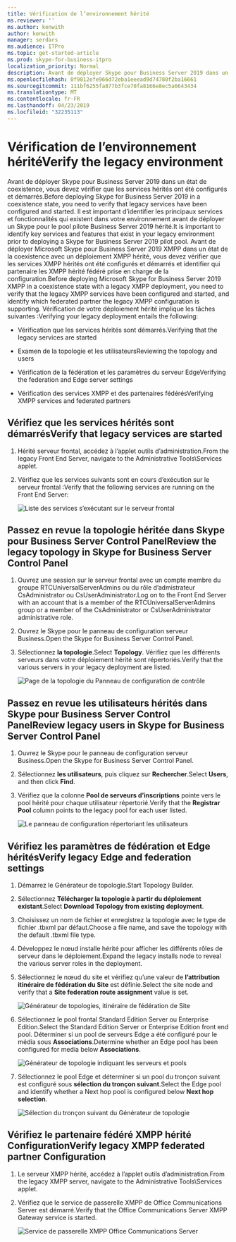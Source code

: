 ```yaml
---
title: Vérification de l’environnement hérité
ms.reviewer: ''
ms.author: kenwith
author: kenwith
manager: serdars
ms.audience: ITPro
ms.topic: get-started-article
ms.prod: skype-for-business-itpro
localization_priority: Normal
description: Avant de déployer Skype pour Business Server 2019 dans un état de coexistence, vous devez vérifier que les services hérités ont été configurés et démarrés. Il est important d’identifier les principaux services et fonctionnalités qui existent dans votre environnement hérité, avant de déployer un Skype pour le pool pilote Business Server 2019. Avant de déployer Microsoft Skype pour Business Server 2019 XMPP dans un état de la coexistence avec un déploiement XMPP hérité, vous devez vérifier les services XMPP hérités ont été configurés et démarrés et identifier les partenaires fédérés est la configuration XMPP héritée prise en charge.
ms.openlocfilehash: 0f9812efe966d72eba1eeead9d74780f2ba16661
ms.sourcegitcommit: 111bf6255fa877b3fce70fa8166e8ec5a6643434
ms.translationtype: MT
ms.contentlocale: fr-FR
ms.lasthandoff: 04/23/2019
ms.locfileid: "32235113"
---
```

# <a name="verify-the-legacy-environment"></a><span data-ttu-id="c25b5-105">Vérification de l’environnement hérité</span><span class="sxs-lookup"><span data-stu-id="c25b5-105">Verify the legacy environment</span></span>

<span data-ttu-id="c25b5-106">Avant de déployer Skype pour Business Server 2019 dans un état de coexistence, vous devez vérifier que les services hérités ont été configurés et démarrés.</span><span class="sxs-lookup"><span data-stu-id="c25b5-106">Before deploying Skype for Business Server 2019 in a coexistence state, you need to verify that legacy services have been configured and started.</span></span> <span data-ttu-id="c25b5-107">Il est important d’identifier les principaux services et fonctionnalités qui existent dans votre environnement avant de déployer un Skype pour le pool pilote Business Server 2019 hérité.</span><span class="sxs-lookup"><span data-stu-id="c25b5-107">It is important to identify key services and features that exist in your legacy environment prior to deploying a Skype for Business Server 2019 pilot pool.</span></span> <span data-ttu-id="c25b5-108">Avant de déployer Microsoft Skype pour Business Server 2019 XMPP dans un état de la coexistence avec un déploiement XMPP hérité, vous devez vérifier que les services XMPP hérités ont été configurés et démarrés et identifier qui partenaire les XMPP hérité fédéré prise en charge de la configuration.</span><span class="sxs-lookup"><span data-stu-id="c25b5-108">Before deploying Microsoft Skype for Business Server 2019 XMPP in a coexistence state with a legacy XMPP deployment, you need to verify that the legacy XMPP services have been configured and started, and identify which federated partner the legacy XMPP configuration is supporting.</span></span> <span data-ttu-id="c25b5-109">Vérification de votre déploiement hérité implique les tâches suivantes :</span><span class="sxs-lookup"><span data-stu-id="c25b5-109">Verifying your legacy deployment entails the following:</span></span>
  
- <span data-ttu-id="c25b5-110">Vérification que les services hérités sont démarrés.</span><span class="sxs-lookup"><span data-stu-id="c25b5-110">Verifying that the legacy services are started</span></span>
    
- <span data-ttu-id="c25b5-111">Examen de la topologie et les utilisateurs</span><span class="sxs-lookup"><span data-stu-id="c25b5-111">Reviewing the topology and users</span></span>
    
- <span data-ttu-id="c25b5-112">Vérification de la fédération et les paramètres du serveur Edge</span><span class="sxs-lookup"><span data-stu-id="c25b5-112">Verifying the federation and Edge server settings</span></span>
    
- <span data-ttu-id="c25b5-113">Vérification des services XMPP et des partenaires fédérés</span><span class="sxs-lookup"><span data-stu-id="c25b5-113">Verifying XMPP services and federated partners</span></span>
    
## <a name="verify-that-legacy-services-are-started"></a><span data-ttu-id="c25b5-114">Vérifiez que les services hérités sont démarrés</span><span class="sxs-lookup"><span data-stu-id="c25b5-114">Verify that legacy services are started</span></span>

1. <span data-ttu-id="c25b5-115">Hérité serveur frontal, accédez à l’applet outils d’administration.</span><span class="sxs-lookup"><span data-stu-id="c25b5-115">From the legacy Front End Server, navigate to the Administrative Tools\Services applet.</span></span>
    
2. <span data-ttu-id="c25b5-116">Vérifiez que les services suivants sont en cours d’exécution sur le serveur frontal :</span><span class="sxs-lookup"><span data-stu-id="c25b5-116">Verify that the following services are running on the Front End Server:</span></span>
    
     ![Liste des services s’exécutant sur le serveur frontal](../media/migration_lyncserver_config_w14_services.jpg)
  
## <a name="review-the-legacy-topology-in-skype-for-business-server-control-panel"></a><span data-ttu-id="c25b5-118">Passez en revue la topologie héritée dans Skype pour Business Server Control Panel</span><span class="sxs-lookup"><span data-stu-id="c25b5-118">Review the legacy topology in Skype for Business Server Control Panel</span></span>

1. <span data-ttu-id="c25b5-119">Ouvrez une session sur le serveur frontal avec un compte membre du groupe RTCUniversalServerAdmins ou du rôle d’admistrateur CsAdministrator ou CsUserAdministrator.</span><span class="sxs-lookup"><span data-stu-id="c25b5-119">Log on to the Front End Server with an account that is a member of the RTCUniversalServerAdmins group or a member of the CsAdministrator or CsUserAdministrator administrative role.</span></span>
    
2. <span data-ttu-id="c25b5-120">Ouvrez le Skype pour le panneau de configuration serveur Business.</span><span class="sxs-lookup"><span data-stu-id="c25b5-120">Open the Skype for Business Server Control Panel.</span></span>
    
3. <span data-ttu-id="c25b5-121">Sélectionnez **la topologie**.</span><span class="sxs-lookup"><span data-stu-id="c25b5-121">Select **Topology**.</span></span> <span data-ttu-id="c25b5-122">Vérifiez que les différents serveurs dans votre déploiement hérité sont répertoriés.</span><span class="sxs-lookup"><span data-stu-id="c25b5-122">Verify that the various servers in your legacy deployment are listed.</span></span>
    
     ![Page de la topologie du Panneau de configuration de contrôle](../media/migration_lyncserver_2010_topology.JPG)
  
## <a name="review-legacy-users-in-skype-for-business-server-control-panel"></a><span data-ttu-id="c25b5-124">Passez en revue les utilisateurs hérités dans Skype pour Business Server Control Panel</span><span class="sxs-lookup"><span data-stu-id="c25b5-124">Review legacy users in Skype for Business Server Control Panel</span></span>

1. <span data-ttu-id="c25b5-125">Ouvrez le Skype pour le panneau de configuration serveur Business.</span><span class="sxs-lookup"><span data-stu-id="c25b5-125">Open the Skype for Business Server Control Panel.</span></span>
    
2. <span data-ttu-id="c25b5-126">Sélectionnez **les utilisateurs**, puis cliquez sur **Rechercher**.</span><span class="sxs-lookup"><span data-stu-id="c25b5-126">Select **Users**, and then click **Find**.</span></span>
    
3. <span data-ttu-id="c25b5-127">Vérifiez que la colonne **Pool de serveurs d’inscriptions** pointe vers le pool hérité pour chaque utilisateur répertorié.</span><span class="sxs-lookup"><span data-stu-id="c25b5-127">Verify that the **Registrar Pool** column points to the legacy pool for each user listed.</span></span> 
    
     ![Le panneau de configuration répertoriant les utilisateurs](../media/migration_lyncserver_2010_allusers.JPG)
  
## <a name="verify-legacy-edge-and-federation-settings"></a><span data-ttu-id="c25b5-129">Vérifiez les paramètres de fédération et Edge hérités</span><span class="sxs-lookup"><span data-stu-id="c25b5-129">Verify legacy Edge and federation settings</span></span>

1. <span data-ttu-id="c25b5-130">Démarrez le Générateur de topologie.</span><span class="sxs-lookup"><span data-stu-id="c25b5-130">Start Topology Builder.</span></span>
    
2. <span data-ttu-id="c25b5-131">Sélectionnez **Télécharger la topologie à partir du déploiement existant**.</span><span class="sxs-lookup"><span data-stu-id="c25b5-131">Select **Download Topology from existing deployment**.</span></span>
    
3. <span data-ttu-id="c25b5-132">Choisissez un nom de fichier et enregistrez la topologie avec le type de fichier .tbxml par défaut.</span><span class="sxs-lookup"><span data-stu-id="c25b5-132">Choose a file name, and save the topology with the default .tbxml file type.</span></span>
    
4. <span data-ttu-id="c25b5-133">Développez le nœud installe hérité pour afficher les différents rôles de serveur dans le déploiement.</span><span class="sxs-lookup"><span data-stu-id="c25b5-133">Expand the legacy installs node to reveal the various server roles in the deployment.</span></span>
    
5. <span data-ttu-id="c25b5-134">Sélectionnez le nœud du site et vérifiez qu’une valeur de **l’attribution itinéraire de fédération du Site** est définie.</span><span class="sxs-lookup"><span data-stu-id="c25b5-134">Select the site node and verify that a **Site federation route assignment** value is set.</span></span> 
    
     ![Générateur de topologies, itinéraire de fédération de Site](../media/migration_lyncserver_w14_federation.jpg)
  
6. <span data-ttu-id="c25b5-136">Sélectionnez le pool frontal Standard Edition Server ou Enterprise Edition.</span><span class="sxs-lookup"><span data-stu-id="c25b5-136">Select the Standard Edition Server or Enterprise Edition front end pool.</span></span> <span data-ttu-id="c25b5-137">Déterminer si un pool de serveurs Edge a été configuré pour le média sous **Associations**.</span><span class="sxs-lookup"><span data-stu-id="c25b5-137">Determine whether an Edge pool has been configured for media below **Associations**.</span></span> 
    
     ![Générateur de topologie indiquant les serveurs et pools](../media/migration_lyncserver_w14_edgepool_media.jpg)
  
7. <span data-ttu-id="c25b5-139">Sélectionnez le pool Edge et déterminer si un pool du tronçon suivant est configuré sous **sélection du tronçon suivant**.</span><span class="sxs-lookup"><span data-stu-id="c25b5-139">Select the Edge pool and identify whether a Next hop pool is configured below **Next hop selection**.</span></span>
    
     ![Sélection du tronçon suivant du Générateur de topologie](../media/migration_lyncserver_w14_nexthop.jpg)
  
## <a name="verify-legacy-xmpp-federated-partner-configuration"></a><span data-ttu-id="c25b5-141">Vérifiez le partenaire fédéré XMPP hérité Configuration</span><span class="sxs-lookup"><span data-stu-id="c25b5-141">Verify legacy XMPP federated partner Configuration</span></span>

1. <span data-ttu-id="c25b5-142">Le serveur XMPP hérité, accédez à l’applet outils d’administration.</span><span class="sxs-lookup"><span data-stu-id="c25b5-142">From the legacy XMPP server, navigate to the Administrative Tools\Services applet.</span></span>
    
2. <span data-ttu-id="c25b5-143">Vérifiez que le service de passerelle XMPP de Office Communications Server est démarré.</span><span class="sxs-lookup"><span data-stu-id="c25b5-143">Verify that the Office Communications Server XMPP Gateway service is started.</span></span> 
    
     ![Service de passerelle XMPP Office Communications Server](../media/migration_lyncserver_15_xmpp_legacyservicesstarted.JPG)
  

